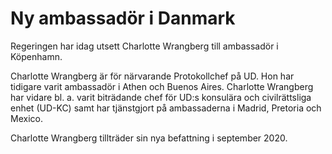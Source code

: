 # Ny ambassadör i Danmark

Regeringen har idag utsett Charlotte Wrangberg till ambassadör i Köpenhamn.

Charlotte Wrangberg är för närvarande Protokollchef på UD. Hon har tidigare varit ambassadör i Athen och Buenos Aires. Charlotte Wrangberg har vidare bl. a. varit biträdande chef för UD:s konsulära och civilrättsliga enhet (UD-KC) samt har tjänstgjort på ambassaderna i Madrid, Pretoria och Mexico.

Charlotte Wrangberg tillträder sin nya befattning i september 2020.
